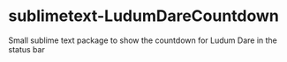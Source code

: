 sublimetext-LudumDareCountdown
==============================

Small sublime text package to show the countdown for Ludum Dare in the status bar
